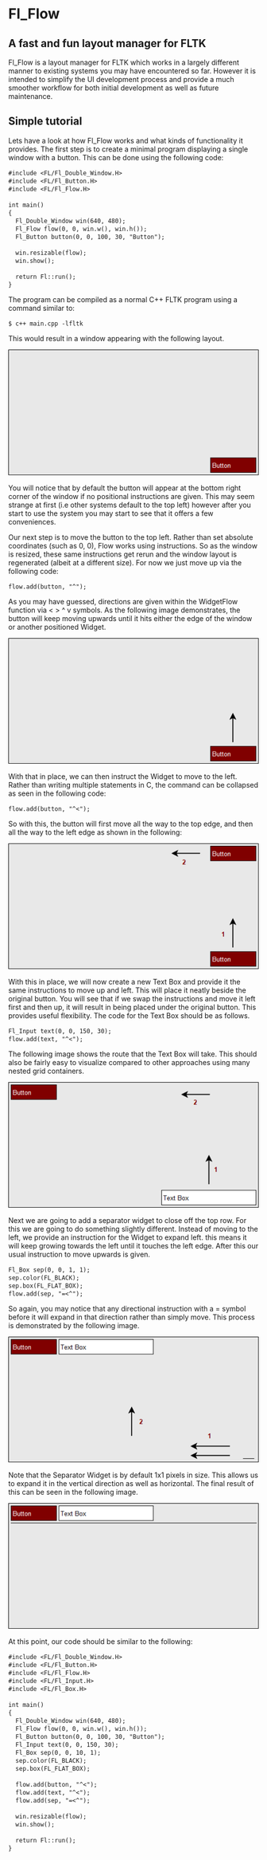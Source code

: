 # Fl_Flow
## A fast and fun layout manager for FLTK

Fl_Flow is a layout manager for FLTK which works in a largely
different manner to existing systems you may have encountered so
far. However it is intended to simplify the UI development process
and provide a much smoother workflow for both initial development
as well as future maintenance.

## Simple tutorial

Lets have a look at how Fl_Flow works and what kinds of functionality
it provides. The first step is to create a minimal program displaying
a single window with a button. This can be done using the following
code:

```
#include <FL/Fl_Double_Window.H>
#include <FL/Fl_Button.H>
#include <FL/Fl_Flow.H>

int main()
{
  Fl_Double_Window win(640, 480);
  Fl_Flow flow(0, 0, win.w(), win.h());
  Fl_Button button(0, 0, 100, 30, "Button");

  win.resizable(flow);
  win.show();

  return Fl::run();
}
```
The program can be compiled as a normal C++ FLTK program using a
command similar to:

    $ c++ main.cpp -lfltk

This would result in a window appearing with the following layout.

![](doc/1_button_initial.png)

You will notice that by default the button will appear at the bottom
right corner of the window if no positional instructions are given.
This may seem strange at first (i.e other systems default to the
top left) however after you start to use the system you may start
to see that it offers a few conveniences.

Our next step is to move the button to the top left. Rather than
set absolute coordinates (such as 0, 0), Flow works using instructions.
So as the window is resized, these same instructions get rerun and
the window layout is regenerated (albeit at a different size). For
now we just move up via the following code:

    flow.add(button, "^");

As you may have guessed, directions are given within the WidgetFlow
function via < > ^ v symbols. As the following image demonstrates,
the button will keep moving upwards until it hits either the edge
of the window or another positioned Widget.

![](doc/2_button_up.png)

With that in place, we can then instruct the Widget to move to the
left. Rather than writing multiple statements in C, the command can
be collapsed as seen in the following code:

    flow.add(button, "^<");

So with this, the button will first move all the way to the top
edge, and then all the way to the left edge as shown in the following:

![](doc/3_button_up_left.png)

With this in place, we will now create a new Text Box and provide
it the same instructions to move up and left. This will place it
neatly beside the original button. You will see that if we swap the
instructions and move it left first and then up, it will result in
being placed under the original button. This provides useful
flexibility. The code for the Text Box should be as follows.

```
Fl_Input text(0, 0, 150, 30);
flow.add(text, "^<");
```

The following image shows the route that the Text Box will take.
This should also be fairly easy to visualize compared to other
approaches using many nested grid containers.

![](doc/4_text_up_left.png)

Next we are going to add a separator widget to close off the top
row. For this we are going to do something slightly different.
Instead of moving to the left, we provide an instruction for the
Widget to expand left. this means it will keep growing towards the
left until it touches the left edge. After this our usual instruction
to move upwards is given.

```
Fl_Box sep(0, 0, 1, 1);
sep.color(FL_BLACK);
sep.box(FL_FLAT_BOX);
flow.add(sep, "=<^");
```

So again, you may notice that any directional instruction with a =
symbol before it will expand in that direction rather than simply
move. This process is demonstrated by the following image.

![](doc/5_separator_expand_left_up.png)

Note that the Separator Widget is by default 1x1 pixels in size.
This allows us to expand it in the vertical direction as well as
horizontal. The final result of this can be seen in the following
image.

![](doc/6_separator_result.png)

At this point, our code should be similar to the following:

```
#include <FL/Fl_Double_Window.H>
#include <FL/Fl_Button.H>
#include <FL/Fl_Flow.H>
#include <FL/Fl_Input.H>
#include <FL/Fl_Box.H>

int main()
{
  Fl_Double_Window win(640, 480);
  Fl_Flow flow(0, 0, win.w(), win.h());
  Fl_Button button(0, 0, 100, 30, "Button");
  Fl_Input text(0, 0, 150, 30);
  Fl_Box sep(0, 0, 10, 1);
  sep.color(FL_BLACK);
  sep.box(FL_FLAT_BOX);
 
  flow.add(button, "^<");
  flow.add(text, "^<");
  flow.add(sep, "=<^");

  win.resizable(flow);
  win.show();

  return Fl::run();
}
```

